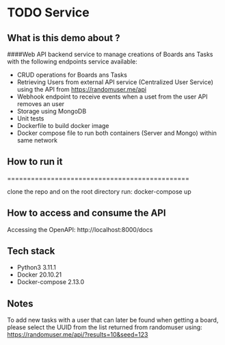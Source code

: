 # TODO Service


## What is this demo about ?

####Web API backend service to manage creations of Boards ans Tasks with the following endpoints service available:

- CRUD operations for Boards ans Tasks
- Retrieving Users from external API service (Centralized User Service) using the API from https://randomuser.me/api
- Webhook endpoint to receive events when a uset from the user API removes an user
- Storage using MongoDB
- Unit tests
- Dockerfile to build docker image
- Docker compose file to run both containers (Server and Mongo) within same network


## How to run it
==============================================

clone the repo and on the root directory run: docker-compose up

## How to access and consume the API

Accessing the OpenAPI: http://localhost:8000/docs

## Tech stack
- Python3 3.11.1
- Docker 20.10.21
- Docker-compose 2.13.0

## Notes
To add new tasks with a user that can later be found when getting a board, please select the UUID from the list returned from randomuser using: https://randomuser.me/api/?results=10&seed=123
